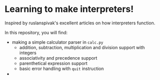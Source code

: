 # Learning to make interpreters!
Inspired by ruslanspivak's excellent articles on how interpreters function.

In this repository, you will find:
- making a simple calculator parser in `calc.py`
  - addition, subtraction, multiplication and division support with integers
  - associativity and precedence support
  - parenthetical expression support
  - basic error handling with `quit` instruction
-
